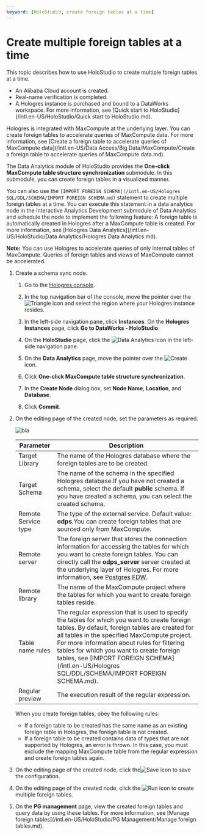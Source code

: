```yaml
---
keyword: [HoloStudio, create foreign tables at a time]
---
```


# Create multiple foreign tables at a time

This topic describes how to use HoloStudio to create multiple foreign tables at a time.

-   An Alibaba Cloud account is created.
-   Real-name verification is completed.
-   A Hologres instance is purchased and bound to a DataWorks workspace. For more information, see [Quick start to HoloStudio](/intl.en-US/HoloStudio/Quick start to HoloStudio.md).

Hologres is integrated with MaxCompute at the underlying layer. You can create foreign tables to accelerate queries of MaxCompute data. For more information, see [Create a foreign table to accelerate queries of MaxCompute data](/intl.en-US/Data Access/Big Data/MaxCompute/Create a foreign table to accelerate queries of MaxCompute data.md).

The Data Analytics module of HoloStudio provides the **One-click MaxCompute table structure synchronization** submodule. In this submodule, you can create foreign tables in a visualized manner.

You can also use the `[IMPORT FOREIGN SCHEMA](/intl.en-US/Hologres SQL/DDL/SCHEMA/IMPORT FOREIGN SCHEMA.md)` statement to create multiple foreign tables at a time. You can execute this statement in a data analytics node in the Interactive Analytics Development submodule of Data Analytics and schedule the node to implement the following feature: A foreign table is automatically created in Hologres after a MaxCompute table is created. For more information, see [Hologres Data Analytics](/intl.en-US/HoloStudio/Data Analytics/Hologres Data Analytics.md).

**Note:** You can use Hologres to accelerate queries of only internal tables of MaxCompute. Queries of foreign tables and views of MaxCompute cannot be accelerated.

1.  Create a schema sync node.

    1.  Go to the [Hologres console](https://hologram.console.aliyun.com/#/instance).

    2.  In the top navigation bar of the console, move the pointer over the ![Triangle](https://static-aliyun-doc.oss-cn-hangzhou.aliyuncs.com/assets/img/en-US/4259623061/p134229.png) icon and select the region where your Hologres instance resides.

    3.  In the left-side navigation pane, click **Instances**. On the **Hologres Instances** page, click **Go to DataWorks - HoloStudio**.

    4.  On the **HoloStudio** page, click the ![Data Analytics](https://static-aliyun-doc.oss-cn-hangzhou.aliyuncs.com/assets/img/en-US/4259623061/p134237.png) icon in the left-side navigation pane.

    5.  On the **Data Analytics** page, move the pointer over the ![Create](https://static-aliyun-doc.oss-cn-hangzhou.aliyuncs.com/assets/img/en-US/4259623061/p134243.png) icon.

    6.  Click **One-click MaxCompute table structure synchronization**.

    7.  In the **Create Node** dialog box, set **Node Name**, **Location**, and **Database**.

    8.  Click **Commit**.

2.  On the editing page of the created node, set the parameters as required.

    ![bia](https://static-aliyun-doc.oss-cn-hangzhou.aliyuncs.com/assets/img/en-US/4259623061/p134363.png)

    |Parameter|Description|
    |---------|-----------|
    |Target Library|The name of the Hologres database where the foreign tables are to be created.|
    |Target Schema|The name of the schema in the specified Hologres database.If you have not created a schema, select the default **public** schema. If you have created a schema, you can select the created schema. |
    |Remote Service type|The type of the external service. Default value: **odps**.You can create foreign tables that are sourced only from MaxCompute. |
    |Remote server|The foreign server that stores the connection information for accessing the tables for which you want to create foreign tables. You can directly call the **odps\_server** server created at the underlying layer of Hologres. For more information, see [Postgres FDW](https://www.postgresql.org/docs/11/postgres-fdw.html?spm=a2c4g.11186623.2.11.7e476020Gyif3k).|
    |Remote library|The name of the MaxCompute project where the tables for which you want to create foreign tables reside.|
    |Table name rules|The regular expression that is used to specify the tables for which you want to create foreign tables. By default, foreign tables are created for all tables in the specified MaxCompute project. For more information about rules for filtering tables for which you want to create foreign tables, see [IMPORT FOREIGN SCHEMA](/intl.en-US/Hologres SQL/DDL/SCHEMA/IMPORT FOREIGN SCHEMA.md).|
    |Regular preview|The execution result of the regular expression.|

    When you create foreign tables, obey the following rules:

    -   If a foreign table to be created has the same name as an existing foreign table in Hologres, the foreign table is not created.
    -   If a foreign table to be created contains data of types that are not supported by Hologres, an error is thrown. In this case, you must exclude the mapping MaxCompute table from the regular expression and create foreign tables again.
3.  On the editing page of the created node, click the![Save](https://static-aliyun-doc.oss-cn-hangzhou.aliyuncs.com/assets/img/en-US/4259623061/p134275.png) icon to save the configuration.

4.  On the editing page of the created node, click the ![Run](https://static-aliyun-doc.oss-cn-hangzhou.aliyuncs.com/assets/img/en-US/4259623061/p134276.png) icon to create multiple foreign tables.

5.  On the **PG management** page, view the created foreign tables and query data by using these tables. For more information, see [Manage foreign tables](/intl.en-US/HoloStudio/PG Management/Manage foreign tables.md).


